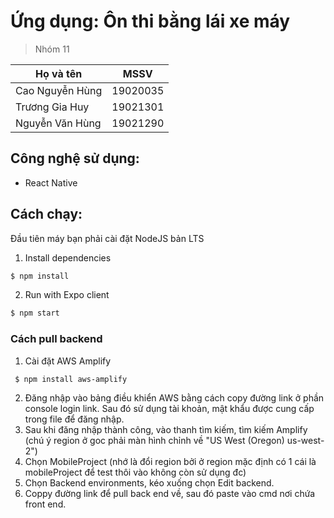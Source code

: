 # Ứng dụng: Ôn thi bằng lái xe máy

>Nhóm 11

| Họ và tên | MSSV  |
|---|---|
| Cao Nguyễn Hùng | 19020035 |
| Trương Gia Huy | 19021301 |
| Nguyễn Văn Hùng | 19021290 |

## Công nghệ sử dụng:
- React Native

## Cách chạy:
Đầu tiên máy bạn phải cài đặt NodeJS bản LTS

1. Install dependencies

  ```sh
  $ npm install
  ```

2. Run with Expo client

  ```sh
  $ npm start
  ```

### Cách pull backend

1. Cài đặt AWS Amplify
 ```sh
  $ npm install aws-amplify
  ```
2. Đăng nhập vào bảng điều khiển AWS bằng cách copy đường link ở phần console login link.
Sau đó sử dụng tài khoản, mật khẩu được cung cấp trong file để đăng nhập.
3. Sau khi đăng nhập thành công, vào thanh tìm kiếm, tìm kiếm Amplify (chú ý region ở goc phải màn hình chỉnh về "US West (Oregon)
us-west-2")
4. Chọn MobileProject (nhớ là đổi region bởi ở region mặc định có 1 cái là mobileProject để test thôi vào không còn sử dụng đc)
5. Chọn Backend environments, kéo xuống chọn Edit backend.
6. Coppy đường link để pull back end về, sau đó paste vào cmd nơi chứa front end.

